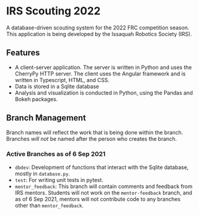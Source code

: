 # IRS Scouting 2022
A database-driven scouting system for the 2022 FRC competition season.
This application is being developed by the Issaquah Robotics Society (IRS).

## Features
* A client-server application. The server is written in Python and
uses the CherryPy HTTP server. The client uses the Angular framework and
is written in Typescript, HTML, and CSS.
* Data is stored in a Sqlite database
* Analysis and visualization is conducted in Python, using the Pandas
and Bokeh packages.

## Branch Management
Branch names will reflect the work that is being done within the branch.
Branches *will not* be named after the person who creates the branch.

### Active Branches as of 6 Sep 2021
* `dbdev`: Development of functions that interact with the Sqlite
database, mostly in `database.py`.
* `test`: For writing unit tests in pytest.
* `mentor_feedback`: This branch will contain comments and feedback from
IRS mentors. Students will not work on the `mentor-feedback` branch, and
as of 6 Sep 2021, mentors will not contribute code to any branches other
than `mentor_feedback`.